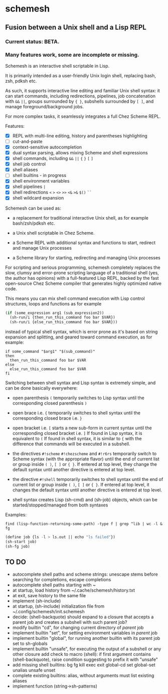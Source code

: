 # schemesh
## Fusion between a Unix shell and a Lisp REPL

### Current status: BETA.
### Many features work, some are incomplete or missing.

Schemesh is an interactive shell scriptable in Lisp.

It is primarily intended as a user-friendly Unix login shell, replacing bash, zsh, pdksh etc.

As such, it supports interactive line editing and familiar Unix shell syntax:
it can start commands, including redirections, pipelines, job concatenation with `&&` `||`,
groups surrounded by `{ }`, subshells surrounded by `[ ]`, and manage foreground/background jobs.

For more complex tasks, it seamlessly integrates a full Chez Scheme REPL.

Features:
- [x] REPL with multi-line editing, history and parentheses highlighting
- [ ] cut-and-paste
- [x] context-sensitive autocompletion
- [x] dual syntax parsing, allows mixing Scheme and shell expressions
- [x] shell commands, including `&&` `||` `{` `}` `[` `]`
- [x] shell job control
- [x] shell aliases
- [ ] shell builtins - in progress
- [x] shell environment variables
- [x] shell pipelines `|`
- [x] shell redirections `<` `>` `<>` `>>` `<&` `>&` `$()` ``` `` ```
- [x] shell wildcard expansion

Schemesh can be used as:
* a replacement for traditional interactive Unix shell, as for example bash/zsh/pdksh etc.

* a Unix shell scriptable in Chez Scheme.

* a Scheme REPL with additional syntax and functions to start, redirect and manage Unix processes

* a Scheme library for starting, redirecting and managing Unix processes

For scripting and serious programming, schemesh completely replaces the slow, clumsy and error-prone
scripting language of a traditional shell (yes, the author has opinions) with a full-featured Lisp REPL,
backed by the fast open-source Chez Scheme compiler that generates highly optimized native code.

This means you can mix shell command execution with Lisp control structures, loops and functions as for example
```lisp
(if (some_expression arg1 (sub_expression2))
  (sh-run/i {then_run_this_command foo bar $VAR})
  (sh-run/i {else_run_this_command foo bar $VAR}))
```
instead of typical shell syntax, which is error prone as it's based on string expansion and splitting,
and geared toward command execution, as for example:
```shell
if some_command "$arg1" "$(sub_command)"
then
  then_run_this_command foo bar $VAR
else
  else_run_this_command foo bar $VAR
fi
```

Switching between shell syntax and Lisp syntax is extremely simple, and can be done basically everywhere:
* open parenthesis `(` temporarily switches to Lisp syntax until the corresponding closed parenthesis `)`

* open brace i.e. `{` temporarily switches to shell syntax until the corresponding closed brace i.e. `}`

* open bracket i.e. `[` starts a new sub-form in current syntax until the corresponding closed bracket i.e. `]`
  If found in Lisp syntax, it is equivalent to `(`
  If found in shell syntax, it is similar to `{` with the difference that commands will be executed in a subshell.

* the directives `#!scheme` `#!chezscheme` and `#!r6rs` temporarily switch to Scheme syntax
  (with the appropriate flavor) until the end of current list or group inside `( )`, `[ ]` or `{ }`.
  If entered at top level, they change the default syntax until another directive is entered at top level.

* the directive `#!shell` temporarily switches to shell syntax until the end of current list or group
  inside `( )`, `[ ]` or `{ }`.
  If entered at top level, it changes the default syntax until another directive is entered at top level.

* shell syntax creates Lisp (sh-cmd) and (sh-job) objects, which can be started/stopped/managed from both syntaxes

Examples:

```shell
find (lisp-function-returning-some-path) -type f | grep ^lib | wc -l &
fg
```

```lisp
(define job {ls -l > ls.out || echo "ls failed"})
(sh-start job)
(sh-fg job)
```

## TO DO

* autocomplete shell paths and scheme strings: unescape stems before searching for completions, escape completions
* autocomplete shell paths starting with ~
* at startup, load history from ~/.cache/schemesh/history.txt
* at exit, save history to the same file
* implement (sh-include)
* at startup, (sh-include) initialization file from ~/.config/schemesh/init.schemesh
* decide: (shell-backquote) should expand to a closure that accepts a parent job and creates a subshell with such parent job?
* modify builtin "cd", for changing current directory of *parent* job
* implement builtin "set", for setting environment variables in *parent* job
* implement builtin "global", for running another builtin with its parent job set to sh-globals
* implement builtin "unsafe", for executing the output of a subshell or any other closure
  add check to macro (shell): if first argument contains (shell-backquote), raise condition suggesting to prefix it with "unsafe"
* add missing shell builtins: bg fg kill exec exit global-cd set global-set unalias unsafe unset
* complete existing builtins: alias, without arguments must list existing aliases
* implement function (string->sh-patterns)
